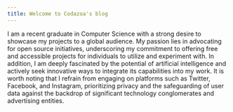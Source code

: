 ```yaml
---
title: Welcome to Codazoa's blog
---
```


I am a recent graduate in Computer Science with a strong desire to showcase my projects to a global audience. My passion lies in advocating for open source initiatives, underscoring my commitment to offering free and accessible projects for individuals to utilize and experiment with. In addition, I am deeply fascinated by the potential of artificial intelligence and actively seek innovative ways to integrate its capabilities into my work. It is worth noting that I refrain from engaging on platforms such as Twitter, Facebook, and Instagram, prioritizing privacy and the safeguarding of user data against the backdrop of significant technology conglomerates and advertising entities.
